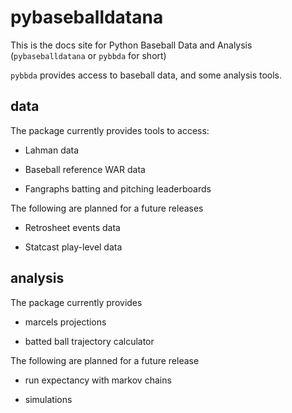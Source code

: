 # pybaseballdatana

This is the docs site for 
Python Baseball Data and Analysis 
(`pybaseballdatana` or `pybbda` for short) 

`pybbda` provides access to baseball data, and 
some analysis tools. 

## data

The package currently provides tools to access:

* Lahman data

* Baseball reference WAR data

* Fangraphs batting and pitching leaderboards

The following are planned for a future releases

* Retrosheet events data

* Statcast play-level data


## analysis

The package currently provides

* marcels projections 

* batted ball trajectory calculator

The following are planned for a future release

* run expectancy with markov chains

* simulations

